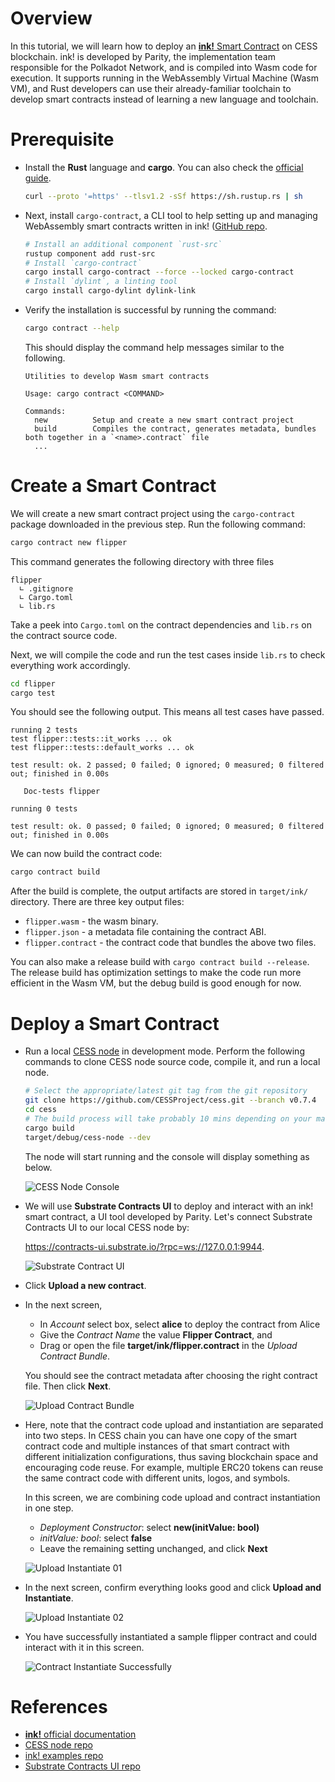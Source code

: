 # Overview

In this tutorial, we will learn how to deploy an [**ink!** Smart Contract](https://use.ink/) on CESS blockchain. ink! is developed by Parity, the implementation team responsible for the Polkadot Network, and is compiled into Wasm code for execution. It supports running in the WebAssembly Virtual Machine (Wasm VM), and Rust developers can use their already-familiar toolchain to develop smart contracts instead of learning a new language and toolchain.

# Prerequisite

- Install the **Rust** language and **cargo**. You can also check the [official guide](https://www.rust-lang.org/tools/install).

   ```bash
   curl --proto '=https' --tlsv1.2 -sSf https://sh.rustup.rs | sh
   ```

- Next, install `cargo-contract`, a CLI tool to help setting up and managing WebAssembly smart contracts written in ink! ([GitHub repo](https://github.com/paritytech/cargo-contract).

   ```bash
   # Install an additional component `rust-src`
   rustup component add rust-src
   # Install `cargo-contract`
   cargo install cargo-contract --force --locked cargo-contract
   # Install `dylint`, a linting tool
   cargo install cargo-dylint dylink-link
   ```

- Verify the installation is successful by running the command:

   ```bash
   cargo contract --help
   ```

   This should display the command help messages similar to the following.

   ```
   Utilities to develop Wasm smart contracts

   Usage: cargo contract <COMMAND>

   Commands:
     new          Setup and create a new smart contract project
     build        Compiles the contract, generates metadata, bundles both together in a `<name>.contract` file
     ...
   ```

# Create a Smart Contract

We will create a new smart contract project using the `cargo-contract` package downloaded in the previous step. Run the following command:

```bash
cargo contract new flipper
```

This command generates the following directory with three files

```
flipper
  ∟ .gitignore
  ∟ Cargo.toml
  ∟ lib.rs
```

Take a peek into `Cargo.toml` on the contract dependencies and `lib.rs` on the contract source code.

Next, we will compile the code and run the test cases inside `lib.rs` to check everything work accordingly.

```bash
cd flipper
cargo test
```

You should see the following output. This means all test cases have passed.

```
running 2 tests
test flipper::tests::it_works ... ok
test flipper::tests::default_works ... ok

test result: ok. 2 passed; 0 failed; 0 ignored; 0 measured; 0 filtered out; finished in 0.00s

   Doc-tests flipper

running 0 tests

test result: ok. 0 passed; 0 failed; 0 ignored; 0 measured; 0 filtered out; finished in 0.00s
```

We can now build the contract code:

```bash
cargo contract build
```

After the build is complete, the output artifacts are stored in `target/ink/` directory. There are three key output files:

- `flipper.wasm` - the wasm binary.
- `flipper.json` - a metadata file containing the contract ABI.
- `flipper.contract` - the contract code that bundles the above two files.

You can also make a release build with `cargo contract build --release`. The release build has optimization settings to make the code run more efficient in the Wasm VM, but the debug build is good enough for now.

# Deploy a Smart Contract

- Run a local [CESS node](https://github.com/CESSProject/cess) in development mode. Perform the following commands to clone CESS node source code, compile it, and run a local node.

   ```bash
   # Select the appropriate/latest git tag from the git repository
   git clone https://github.com/CESSProject/cess.git --branch v0.7.4
   cd cess
   # The build process will take probably 10 mins depending on your machine spec
   cargo build
   target/debug/cess-node --dev
   ```

   The node will start running and the console will display something as below.

   ![CESS Node Console](../../assets/developer/tutorials/deploy-sc-ink/cess-node.png)

- We will use **Substrate Contracts UI** to deploy and interact with an ink! smart contract, a UI tool developed by Parity. Let's connect Substrate Contracts UI to our local CESS node by:

   <https://contracts-ui.substrate.io/?rpc=ws://127.0.0.1:9944>.<br/>

   ![Substrate Contract UI](../../assets/developer/tutorials/deploy-sc-ink/substrate-contract-ui.png)

- Click **Upload a new contract**.

- In the next screen,
   - In *Account* select box, select **alice** to deploy the contract from Alice
   - Give the *Contract Name* the value **Flipper Contract**, and
   - Drag or open the file **target/ink/flipper.contract** in the *Upload Contract Bundle*.

   You should see the contract metadata after choosing the right contract file. Then click **Next**.<br/>

   ![Upload Contract Bundle](../../assets/developer/tutorials/deploy-sc-ink/upload-contract-bundle.png)

- Here, note that the contract code upload and instantiation are separated into two steps. In CESS chain you can have one copy of the smart contract code and multiple instances of that smart contract with different initialization configurations, thus saving blockchain space and encouraging code reuse. For example, multiple ERC20 tokens can reuse the same contract code with different units, logos, and symbols.

   In this screen, we are combining code upload and contract instantiation in one step.

   - *Deployment Constructor*: select **new(initValue: bool)**
   - *initValue: bool*: select **false**
   - Leave the remaining setting unchanged, and click **Next**<br/>

   ![Upload Instantiate 01](../../assets/developer/tutorials/deploy-sc-ink/upload-instantiate-01.png)

- In the next screen, confirm everything looks good and click **Upload and Instantiate**.<br/>

   ![Upload Instantiate 02](../../assets/developer/tutorials/deploy-sc-ink/upload-instantiate-02.png)

- You have successfully instantiated a sample flipper contract and could interact with it in this screen.<br/>

   ![Contract Instantiate Successfully](../../assets/developer/tutorials/deploy-sc-ink/instantiate-success.png)

# References

- [**ink!** official documentation](https://use.ink/)
- [CESS node repo](https://github.com/CESSProject/cess)
- [ink! examples repo](https://github.com/paritytech/ink-examples)
- [Substrate Contracts UI repo](https://github.com/paritytech/contracts-ui)
